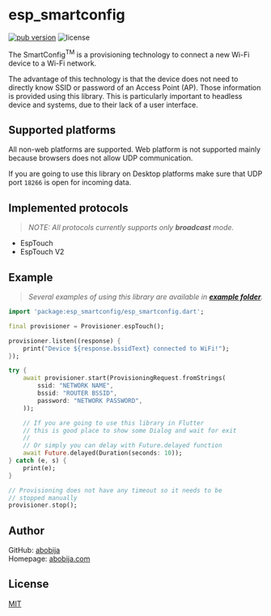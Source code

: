 # esp_smartconfig

[![pub version](https://img.shields.io/pub/v/esp_smartconfig?color=blue&logo=dart&style=for-the-badge)](https://pub.dev/packages/esp_smartconfig) ![license](https://img.shields.io/github/license/abobija/esp-smartconfig-dart?style=for-the-badge)

The SmartConfig<sup>TM</sup> is a provisioning technology to connect a new Wi-Fi device to a Wi-Fi network.

The advantage of this technology is that the device does not need to directly know SSID or password of an Access Point (AP). Those information is provided using this library. This is particularly important to headless device and systems, due to their lack of a user interface.

## Supported platforms

All non-web platforms are supported. Web platform is not supported mainly because browsers does not allow UDP communication.

If you are going to use this library on Desktop platforms make sure that UDP port `18266` is open for incoming data.

## Implemented protocols

> *NOTE: All protocols currently supports only **broadcast** mode.*

- EspTouch
- EspTouch V2

## Example

> *Several examples of using this library are available in [**example folder**](example).*

```dart
import 'package:esp_smartconfig/esp_smartconfig.dart';

final provisioner = Provisioner.espTouch();

provisioner.listen((response) {
    print("Device ${response.bssidText} connected to WiFi!");
});

try {
    await provisioner.start(ProvisioningRequest.fromStrings(
        ssid: "NETWORK NAME",
        bssid: "ROUTER BSSID",
        password: "NETWORK PASSWORD",
    ));

    // If you are going to use this library in Flutter
    // this is good place to show some Dialog and wait for exit
    //
    // Or simply you can delay with Future.delayed function
    await Future.delayed(Duration(seconds: 10));
} catch (e, s) {
    print(e);
}

// Provisioning does not have any timeout so it needs to be
// stopped manually
provisioner.stop();
```

## Author

GitHub: [abobija](https://github.com/abobija)<br>
Homepage: [abobija.com](https://abobija.com)

## License

[MIT](LICENSE)
